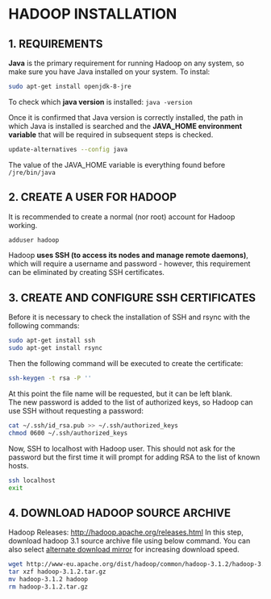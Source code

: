 # HADOOP INSTALLATION

## 1. REQUIREMENTS
**Java** is the primary requirement for running Hadoop on any system, so make sure you have Java installed on your system. To instal:
```bash
sudo apt-get install openjdk-8-jre
```

To check which **java version** is installed: ```java -version```  

Once it is confirmed that Java version is correctly installed, the path in which Java is installed is searched and the **JAVA_HOME environment variable** that will be required in subsequent steps is checked.  
```bash
update-alternatives --config java
```
The value of the JAVA_HOME variable is everything found before ```/jre/bin/java```  


## 2. CREATE A USER FOR HADOOP
It is recommended to create a normal (nor root) account for Hadoop working.
```bash
adduser hadoop
```
Hadoop **uses SSH (to access its nodes and manage remote daemons)**, which will require a username and password - however, this requirement can be eliminated by creating SSH certificates.  

## 3. CREATE AND CONFIGURE SSH CERTIFICATES
Before it is necessary to check the installation of SSH and rsync with the following commands:
```bash
sudo apt-get install ssh
sudo apt-get install rsync
```

Then the following command will be executed to create the certificate:
```bash
ssh-keygen -t rsa -P ''
```
At this point the file name will be requested, but it can be left blank.  
The new password is added to the list of authorized keys, so Hadoop can use SSH without requesting a password:
```bash
cat ~/.ssh/id_rsa.pub >> ~/.ssh/authorized_keys
chmod 0600 ~/.ssh/authorized_keys
```

Now, SSH to localhost with Hadoop user. This should not ask for the password but the first time it will prompt for adding RSA to the list of known hosts.
```bash
ssh localhost
exit
```

## 4. DOWNLOAD HADOOP SOURCE ARCHIVE
Hadoop Releases: http://hadoop.apache.org/releases.html
In this step, download hadoop 3.1 source archive file using below command. You can also select [alternate download mirror](https://www.apache.org/dyn/closer.cgi/hadoop/common/) for increasing download speed.
```bash
wget http://www-eu.apache.org/dist/hadoop/common/hadoop-3.1.2/hadoop-3.1.2.tar.gz
tar xzf hadoop-3.1.2.tar.gz
mv hadoop-3.1.2 hadoop
rm hadoop-3.1.2.tar.gz
```
